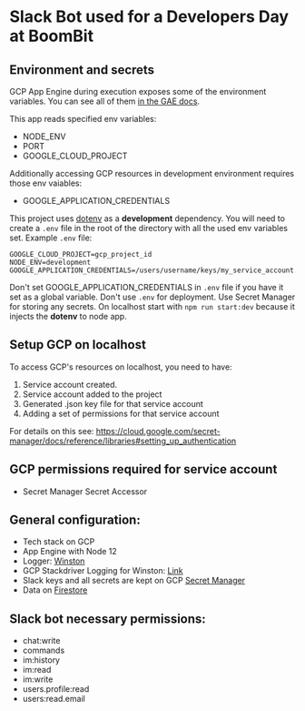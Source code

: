 # Slack Bot used for a Developers Day at BoomBit

## Environment and secrets

GCP App Engine during execution exposes some of the environment variables. You can see all of them [in the GAE docs](https://cloud.google.com/appengine/docs/standard/nodejs/runtime).

This app reads specified env variables:
- NODE_ENV
- PORT
- GOOGLE_CLOUD_PROJECT

Additionally accessing GCP resources in development environment requires those env vaiables:
- GOOGLE_APPLICATION_CREDENTIALS

This project uses [dotenv](https://www.npmjs.com/package/dotenv) as a **development** dependency. You will need to create a `.env` file in the root of the directory with all the used env variables set.
Example `.env` file:
```
GOOGLE_CLOUD_PROJECT=gcp_project_id
NODE_ENV=development
GOOGLE_APPLICATION_CREDENTIALS=/users/username/keys/my_service_account.json
```

Don't set GOOGLE_APPLICATION_CREDENTIALS in `.env` file if you have it set as a global variable. Don't use `.env` for deployment. Use Secret Manager for storing any secrets.
On localhost start with `npm run start:dev` because it injects the **dotenv** to node app.

## Setup GCP on localhost

To access GCP's resources on localhost, you need to have:
1. Service account created.
2. Service account added to the project
3. Generated .json key file for that service account
4. Adding a set of permissions for that service account

For details on this see:
https://cloud.google.com/secret-manager/docs/reference/libraries#setting_up_authentication

## GCP permissions required for service account
- Secret Manager Secret Accessor

## General configuration:
- Tech stack on GCP
- App Engine with Node 12
- Logger: [Winston](https://github.com/winstonjs/winston)
- GCP Stackdriver Logging for Winston: [Link](https://cloud.google.com/nodejs/docs/reference/logging-winston/0.11.x)
- Slack keys and all secrets are kept on GCP [Secret Manager](https://cloud.google.com/secret-manager/docs/creating-and-accessing-secrets)
- Data on [Firestore](https://cloud.google.com/firestore)

## Slack bot necessary permissions:

- chat:write
- commands
- im:history
- im:read
- im:write
- users.profile:read
- users:read.email
